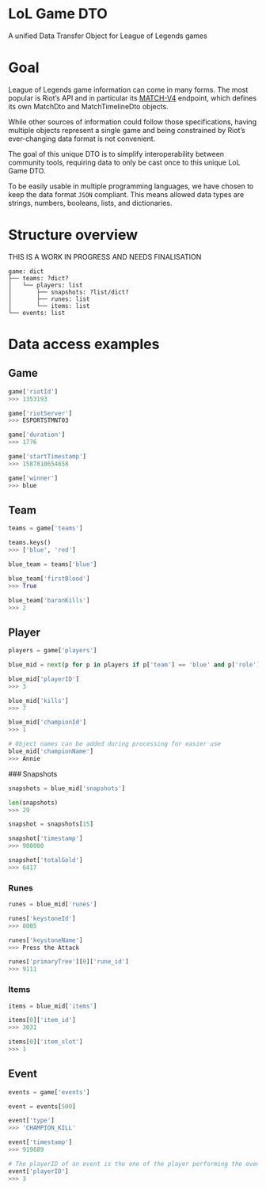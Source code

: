 # LoL Game DTO
A unified Data Transfer Object for League of Legends games

# Goal
League of Legends game information can come in many forms. The most popular is Riot’s API and in particular its 
[MATCH-V4](https://developer.riotgames.com/apis#match-v4/) endpoint, which defines its own MatchDto 
and MatchTimelineDto objects.

While other sources of information could follow those specifications, having multiple objects represent a single game
and being constrained by Riot’s ever-changing data format is not convenient.

The goal of this unique DTO is to simplify interoperability between community tools, requiring data to only be cast
 once to this unique LoL Game DTO.

To be easily usable in multiple programming languages, we have chosen to keep the data format `JSON` compliant. This 
means allowed data types are strings, numbers, booleans, lists, and dictionaries.


# Structure overview
THIS IS A WORK IN PROGRESS AND NEEDS FINALISATION
```
game: dict
├── teams: ?dict?
│   └── players: list
│       ├── snapshots: ?list/dict?
│       ├── runes: list
│       └── items: list
└── events: list
```

# Data access examples

## Game
```python console
game['riotId']
>>> 1353193

game['riotServer']
>>> ESPORTSTMNT03

game['duration']
>>> 1776

game['startTimestamp']
>>> 1587810654658

game['winner']
>>> blue
```

## Team
```python console
teams = game['teams']

teams.keys()
>>> ['blue', 'red']

blue_team = teams['blue']

blue_team['firstBlood']
>>> True

blue_team['baronKills']
>>> 2
```

## Player
```python console
players = game['players']

blue_mid = next(p for p in players if p['team'] == 'blue' and p['role'] == 'mid')

blue_mid['playerID']
>>> 3

blue_mid['kills']
>>> 7

blue_mid['championId']
>>> 1

# Object names can be added during processing for easier use
blue_mid['championName']
>>> Annie
```

### Snapshots
```python console
snapshots = blue_mid['snapshots']

len(snapshots)
>>> 29

snapshot = snapshots[15]

snapshot['timestamp']
>>> 900000

snapshot['totalGold']
>>> 6417
```
### Runes
```python console
runes = blue_mid['runes']

runes['keystoneId']
>>> 8005

runes['keystoneName']
>>> Press the Attack

runes['primaryTree'][0]['rune_id']
>>> 9111
```
### Items
```python console
items = blue_mid['items']

items[0]['item_id']
>>> 3031

items[0]['item_slot']
>>> 1
```

## Event
```python console
events = game['events']

event = events[500]

event['type']
>>> 'CHAMPION_KILL'

event['timestamp']
>>> 919689

# The playerID of an event is the one of the player performing the event
event['playerID']
>>> 3
```

